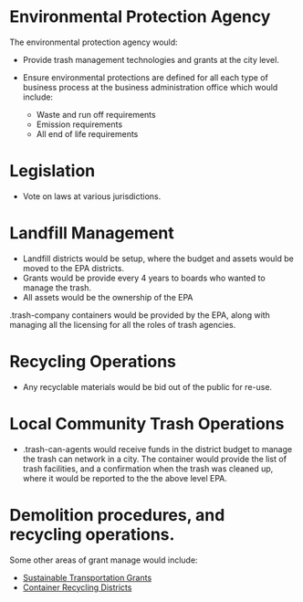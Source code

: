 # Environmental Protection Agency

The environmental protection agency would:

- Provide trash management technologies and grants at the city level.

- Ensure environmental protections are defined for all each type of business process at the business administration office which would include:
  - Waste and run off requirements
  - Emission requirements
  - All end of life requirements

# Legislation

- Vote on laws at various jurisdictions.

# Landfill Management

- Landfill districts would be setup, where the budget and assets would be moved to the EPA districts.
- Grants would be provide every 4 years to boards who wanted to manage the trash.
- All assets would be the ownership of the EPA

.trash-company containers would be provided by the EPA, along with managing all the licensing for all the roles of trash agencies.

# Recycling Operations

- Any recyclable materials would be bid out of the public for re-use.

# Local Community Trash Operations

- .trash-can-agents would receive funds in the district budget to manage the trash can network in a city. The container would provide the list of trash facilities, and a confirmation when the trash was cleaned up, where it would be reported to the the above level EPA.

# Demolition procedures, and recycling operations.

Some other areas of grant manage would include:

- [Sustainable Transportation Grants](./sustainable-transportation-grants/)
- [Container Recycling Districts](./container-recycling-district-grants/)
